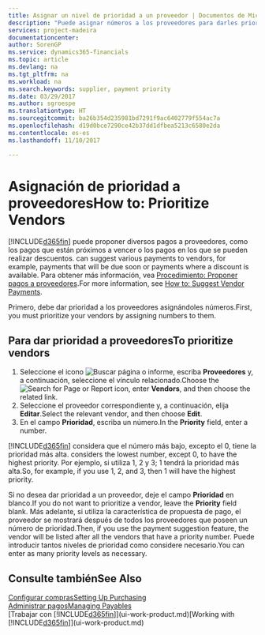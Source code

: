 ```yaml
---
title: Asignar un nivel de prioridad a un proveedor | Documentos de Microsoft
description: "Puede asignar números a los proveedores para darles prioridad y facilitar las sugerencias de pago en Dynamics 365."
services: project-madeira
documentationcenter: 
author: SorenGP
ms.service: dynamics365-financials
ms.topic: article
ms.devlang: na
ms.tgt_pltfrm: na
ms.workload: na
ms.search.keywords: supplier, payment priority
ms.date: 03/29/2017
ms.author: sgroespe
ms.translationtype: HT
ms.sourcegitcommit: ba26b354d235981bd7291f9ac6402779f554ac7a
ms.openlocfilehash: d19d0bce7290ce42b37dd1dfbea5213c6580e2da
ms.contentlocale: es-es
ms.lasthandoff: 11/10/2017

---
```

# <a name="how-to-prioritize-vendors"></a><span data-ttu-id="12fa5-103">Asignación de prioridad a proveedores</span><span class="sxs-lookup"><span data-stu-id="12fa5-103">How to: Prioritize Vendors</span></span>
[!INCLUDE[d365fin](includes/d365fin_md.md)]<span data-ttu-id="12fa5-104"> puede proponer diversos pagos a proveedores, como los pagos que están próximos a vencer o los pagos en los que se pueden realizar descuentos.</span><span class="sxs-lookup"><span data-stu-id="12fa5-104"> can suggest various payments to vendors, for example, payments that will be due soon or payments where a discount is available.</span></span> <span data-ttu-id="12fa5-105">Para obtener más información, vea [Procedimiento: Proponer pagos a proveedores](payables-how-suggest-vendor-payments.md).</span><span class="sxs-lookup"><span data-stu-id="12fa5-105">For more information, see [How to: Suggest Vendor Payments](payables-how-suggest-vendor-payments.md).</span></span>

<span data-ttu-id="12fa5-106">Primero, debe dar prioridad a los proveedores asignándoles números.</span><span class="sxs-lookup"><span data-stu-id="12fa5-106">First, you must prioritize your vendors by assigning numbers to them.</span></span>

## <a name="to-prioritize-vendors"></a><span data-ttu-id="12fa5-107">Para dar prioridad a proveedores</span><span class="sxs-lookup"><span data-stu-id="12fa5-107">To prioritize vendors</span></span>
1. <span data-ttu-id="12fa5-108">Seleccione el icono ![Buscar página o informe](media/ui-search/search_small.png "icono Buscar página o informe"), escriba **Proveedores** y, a continuación, seleccione el vínculo relacionado.</span><span class="sxs-lookup"><span data-stu-id="12fa5-108">Choose the ![Search for Page or Report](media/ui-search/search_small.png "Search for Page or Report icon") icon, enter **Vendors**, and then choose the related link.</span></span>
2. <span data-ttu-id="12fa5-109">Seleccione el proveedor correspondiente y, a continuación, elija **Editar**.</span><span class="sxs-lookup"><span data-stu-id="12fa5-109">Select the relevant vendor, and then choose **Edit**.</span></span>
3. <span data-ttu-id="12fa5-110">En el campo **Prioridad**, escriba un número.</span><span class="sxs-lookup"><span data-stu-id="12fa5-110">In the **Priority** field, enter a number.</span></span>

[!INCLUDE[d365fin](includes/d365fin_md.md)]<span data-ttu-id="12fa5-111"> considera que el número más bajo, excepto el 0, tiene la prioridad más alta.</span><span class="sxs-lookup"><span data-stu-id="12fa5-111"> considers the lowest number, except 0, to have the highest priority.</span></span> <span data-ttu-id="12fa5-112">Por ejemplo, si utiliza 1, 2 y 3; 1 tendrá la prioridad más alta.</span><span class="sxs-lookup"><span data-stu-id="12fa5-112">So, for example, if you use 1, 2, and 3, then 1 will have the highest priority.</span></span>

<span data-ttu-id="12fa5-113">Si no desea dar prioridad a un proveedor, deje el campo **Prioridad** en blanco.</span><span class="sxs-lookup"><span data-stu-id="12fa5-113">If you do not want to prioritize a vendor, leave the **Priority** field blank.</span></span> <span data-ttu-id="12fa5-114">Más adelante, si utiliza la característica de propuesta de pago, el proveedor se mostrará después de todos los proveedores que poseen un número de prioridad.</span><span class="sxs-lookup"><span data-stu-id="12fa5-114">Then, if you use the payment suggestion feature, the vendor will be listed after all the vendors that have a priority number.</span></span> <span data-ttu-id="12fa5-115">Puede introducir tantos niveles de prioridad como considere necesario.</span><span class="sxs-lookup"><span data-stu-id="12fa5-115">You can enter as many priority levels as necessary.</span></span>

## <a name="see-also"></a><span data-ttu-id="12fa5-116">Consulte también</span><span class="sxs-lookup"><span data-stu-id="12fa5-116">See Also</span></span>
[<span data-ttu-id="12fa5-117">Configurar compras</span><span class="sxs-lookup"><span data-stu-id="12fa5-117">Setting Up Purchasing</span></span>](purchasing-setup-purchasing.md)  
[<span data-ttu-id="12fa5-118">Administrar pagos</span><span class="sxs-lookup"><span data-stu-id="12fa5-118">Managing Payables</span></span>](payables-manage-payables.md)  
<span data-ttu-id="12fa5-119">[Trabajar con [!INCLUDE[d365fin](includes/d365fin_md.md)]](ui-work-product.md)</span><span class="sxs-lookup"><span data-stu-id="12fa5-119">[Working with [!INCLUDE[d365fin](includes/d365fin_md.md)]](ui-work-product.md)</span></span>

